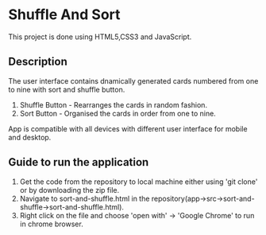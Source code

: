 # Shuffle And Sort
This project is done using HTML5,CSS3 and JavaScript.


## Description
The user interface contains dnamically generated cards numbered from one to nine with sort and shuffle button.

1. Shuffle Button - Rearranges the cards in random fashion.
2. Sort Button - Organised the cards in order from one to nine.
	
App is compatible with all devices with different user interface for mobile and desktop.


## Guide to run the application

1. Get the code from the repository to local machine either using 'git clone' or by downloading the zip file.
2. Navigate to sort-and-shuffle.html in the repository(app->src->sort-and-shuffle->sort-and-shuffle.html).
3. Right click on the file and choose 'open with' -> 'Google Chrome' to run in chrome browser.


